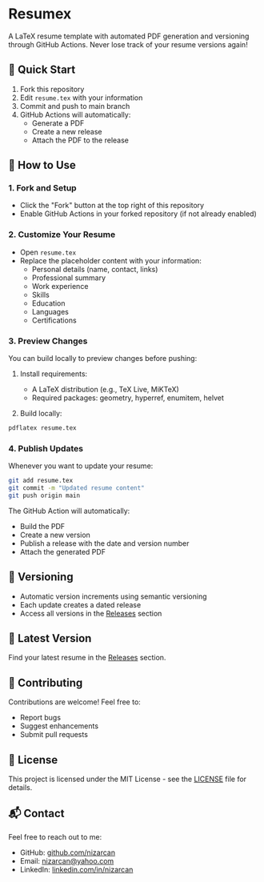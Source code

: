 # Resumex

A LaTeX resume template with automated PDF generation and versioning through GitHub Actions. Never lose track of your resume versions again!

## 🚀 Quick Start

1. Fork this repository
2. Edit `resume.tex` with your information
3. Commit and push to main branch
4. GitHub Actions will automatically:
   - Generate a PDF
   - Create a new release
   - Attach the PDF to the release

## 📝 How to Use

### 1. Fork and Setup
- Click the "Fork" button at the top right of this repository
- Enable GitHub Actions in your forked repository (if not already enabled)

### 2. Customize Your Resume
- Open `resume.tex`
- Replace the placeholder content with your information:
  - Personal details (name, contact, links)
  - Professional summary
  - Work experience
  - Skills
  - Education
  - Languages
  - Certifications

### 3. Preview Changes
You can build locally to preview changes before pushing:

1. Install requirements:
   - A LaTeX distribution (e.g., TeX Live, MiKTeX)
   - Required packages: geometry, hyperref, enumitem, helvet

2. Build locally:
```bash
pdflatex resume.tex
```
### 4. Publish Updates
Whenever you want to update your resume:

```bash
git add resume.tex
git commit -m "Updated resume content"
git push origin main
```

The GitHub Action will automatically:
- Build the PDF
- Create a new version
- Publish a release with the date and version number
- Attach the generated PDF

## 🔄 Versioning

- Automatic version increments using semantic versioning
- Each update creates a dated release
- Access all versions in the [Releases](../../releases) section

## 📄 Latest Version

Find your latest resume in the [Releases](../../releases/latest) section.

## 🤝 Contributing

Contributions are welcome! Feel free to:
- Report bugs
- Suggest enhancements
- Submit pull requests

## 📜 License

This project is licensed under the MIT License - see the [LICENSE](LICENSE) file for details.

## 📬 Contact

Feel free to reach out to me:
- GitHub: [github.com/nizarcan](https://github.com/nizarcan)
- Email: nizarcan@yahoo.com
- LinkedIn: [linkedin.com/in/nizarcan](https://linkedin.com/in/nizarcan)
